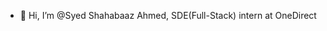 - 👋 Hi, I’m @Syed Shahabaaz Ahmed, SDE(Full-Stack) intern at OneDirect

<!---
Syed-Shahabaaz/Syed-Shahabaaz is a ✨ special ✨ repository because its `README.md` (this file) appears on your GitHub profile.
You can click the Preview link to take a look at your changes.
--->
